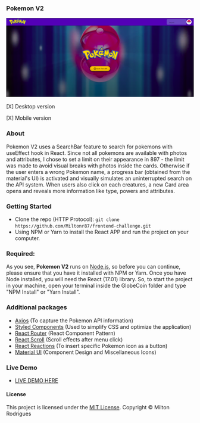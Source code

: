 ### Pokemon V2

![Screen Shot](https://github.com/Miltonr87/frontend-challenge/blob/master/pokemon-getmorebrasil/pokemon.png)

[X] Desktop version

[X] Mobile version

### About

Pokemon V2 uses a SearchBar feature to search for pokemons with useEffect hook in React. Since not all pokemons are available with photos and attributes, I chose to set a limit on their appearance in 897 - the limit was made to avoid visual breaks with photos inside the cards. Otherwise if the user enters a wrong Pokemon name, a progress bar (obtained from the material's UI) is activated and visually simulates an uninterrupted search on the API system. When users also click on each creatures, a new Card area opens and reveals more information like type, powers and attributes. 


### Getting Started

- Clone the repo (HTTP Protocol): ```git clone https://github.com/Miltonr87/frontend-challenge.git```
- Using NPM or Yarn to install the React APP and run the project on your computer. 

### Required:

As you see, **Pokemon V2** runs on [Node.js](https://nodejs.org/), so before you can continue, please ensure that you have it installed with NPM or Yarn. Once you have Node installed, you will need the React (17.01) library. So, to start the project in your machine, open your terminal inside the GlobeCoin folder and type "NPM Install" or "Yarn Install".

### Additional packages
- [Axios](https://github.com/axios/axios) (To capture the Pokemon API information)
- [Styled Components](https://github.com/styled-components/styled-components) (Used to simplify CSS and optimize the application)
- [React Router](https://reactrouter.com/) (React Component Pattern)
- [React Scroll](https://www.npmjs.com/package/react-scroll) (Scroll effects after menu click)
- [React Reactions](https://casesandberg.github.io/react-reactions/) (To insert specific Pokemon icon as a button)
- [Material UI](https://material-ui.com/) (Component Design and Miscellaneous Icons)

### Live Demo 

- [LIVE DEMO HERE](https://pokemon-ashen.vercel.app/)

#### License

This project is licensed under the [MIT License](https://magno.mit-license.org/2021). Copyright © Milton Rodrigues

